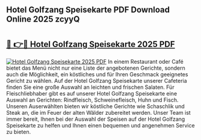 ## Hotel Golfzang Speisekarte PDF Download Online 2025 zcyyQ

# <h2><a href="http://gc7z3u.nevu.top/?p=Hotel+Golfzang+Speisekarte">🔗 👉🔴 Hotel Golfzang Speisekarte 2025 PDF</a></h2>

[![Hotel Golfzang Speisekarte 2025 PDF](https://i.imgur.com/dBaPXMq.png)](http://gc7z3u.nevu.top/?p=Hotel+Golfzang+Speisekarte)
In einem Restaurant oder Café bietet das Menü nicht nur eine Liste der angebotenen Gerichte, sondern auch die Möglichkeit, ein köstliches und für Ihren Geschmack geeignetes Gericht zu wählen. Auf der Hotel Golfzang Speisekarte unserer Cafeteria finden Sie eine große Auswahl an leichten und frischen Salaten. Für Fleischliebhaber gibt es auf unserer Hotel Golfzang Speisekarte eine Auswahl an Gerichten: Rindfleisch, Schweinefleisch, Huhn und Fisch. Unseren Auserwählten bieten wir köstliche Gerichte wie Schaschlik und Steak an, die im Feuer der alten Wälder zubereitet werden. Unser Team ist immer bereit, Ihnen bei der Auswahl der Speisen auf der Hotel Golfzang Speisekarte zu helfen und Ihnen einen bequemen und angenehmen Service zu bieten.
